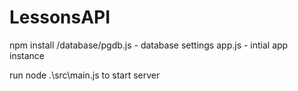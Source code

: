 # LessonsAPI
npm install
/database/pgdb.js - database settings
app.js - intial app instance 

run node .\src\main.js to start server
